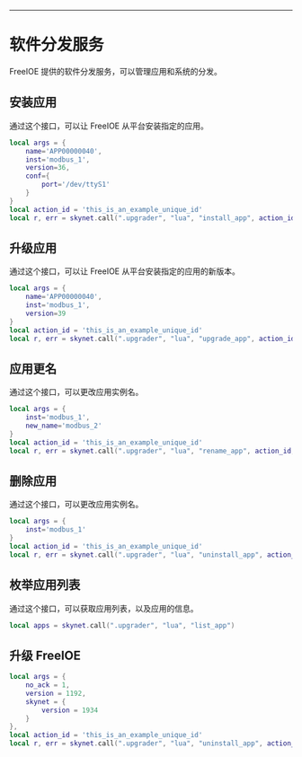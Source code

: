
---

# 软件分发服务

FreeIOE 提供的软件分发服务，可以管理应用和系统的分发。

## 安装应用

通过这个接口，可以让 FreeIOE 从平台安装指定的应用。

```lua
local args = {
    name='APP00000040',
    inst='modbus_1',
    version=36,
    conf={
        port='/dev/ttyS1'
    }
}
local action_id = 'this_is_an_example_unique_id'
local r, err = skynet.call(".upgrader", "lua", "install_app", action_id, args)
```

## 升级应用

通过这个接口，可以让 FreeIOE 从平台安装指定的应用的新版本。

```lua
local args = {
    name='APP00000040',
    inst='modbus_1',
    version=39
}
local action_id = 'this_is_an_example_unique_id'
local r, err = skynet.call(".upgrader", "lua", "upgrade_app", action_id, args)
```

## 应用更名

通过这个接口，可以更改应用实例名。

```lua
local args = {
    inst='modbus_1',
    new_name='modbus_2'
}
local action_id = 'this_is_an_example_unique_id'
local r, err = skynet.call(".upgrader", "lua", "rename_app", action_id, args)
```

## 删除应用

通过这个接口，可以更改应用实例名。

```lua
local args = {
    inst='modbus_1'
}
local action_id = 'this_is_an_example_unique_id'
local r, err = skynet.call(".upgrader", "lua", "uninstall_app", action_id, args)
```

## 枚举应用列表

通过这个接口，可以获取应用列表，以及应用的信息。

```lua
local apps = skynet.call(".upgrader", "lua", "list_app")
```

## 升级 FreeIOE

```lua
local args = {
    no_ack = 1,
    version = 1192,
    skynet = {
        version = 1934
    }
},
local action_id = 'this_is_an_example_unique_id'
local r, err = skynet.call(".upgrader", "lua", "uninstall_app", action_id, args)
```
